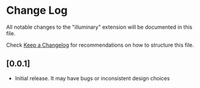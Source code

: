 # Change Log

All notable changes to the "illuminary" extension will be documented in this file.

Check [Keep a Changelog](http://keepachangelog.com/) for recommendations on how to structure this file.

## [0.0.1]

- Initial release. It may have bugs or inconsistent design choices
